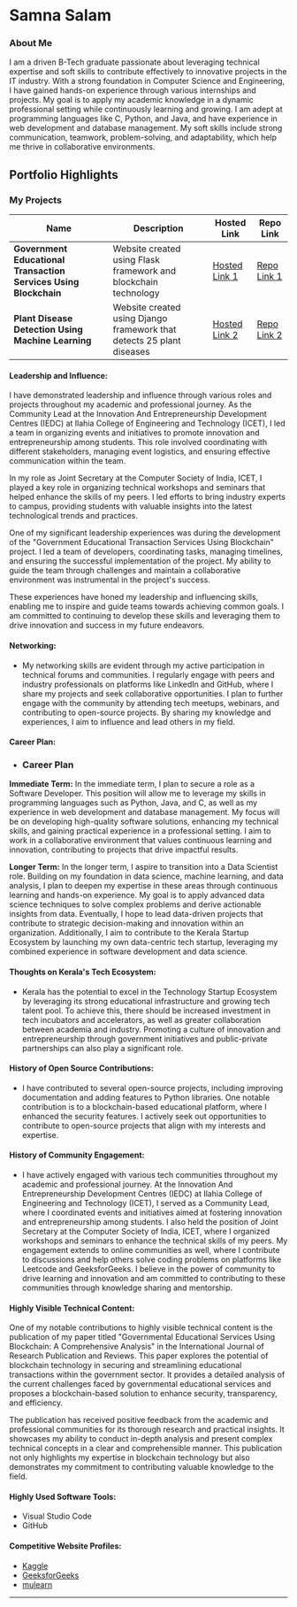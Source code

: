 # Samna Salam 

### About Me

I am a driven B-Tech graduate passionate about leveraging technical expertise and soft skills to contribute effectively to innovative projects in the IT industry. With a strong foundation in Computer Science and Engineering, I have gained hands-on experience through various internships and projects. My goal is to apply my academic knowledge in a dynamic professional setting while continuously learning and growing. I am adept at programming languages like C, Python, and Java, and have experience in web development and database management. My soft skills include strong communication, teamwork, problem-solving, and adaptability, which help me thrive in collaborative environments.


## Portfolio Highlights

### My Projects

| Name                | Description                                                               | Hosted Link                              | Repo Link                                                      |
|---------------------|---------------------------------------------------------------------------|------------------------------------------|----------------------------------------------------------------|
| **Government Educational Transaction Services Using Blockchain**  | Website created using Flask framework and blockchain technology      | [Hosted Link 1](https://example.com)    | [Repo Link 1](https://github.com/Samna2001/Government-Educational-Transactions-Using-Blockchain)             |
| **Plant Disease Detection Using Machine Learning**  |  Website created using Django framework that detects 25 plant diseases	                                              | [Hosted Link 2](https://example.com)    | [Repo Link 2](https://github.com/username/project2)             |

#### Leadership and Influence:

I have demonstrated leadership and influence through various roles and projects throughout my academic and professional journey.
As the Community Lead at the Innovation And Entrepreneurship Development Centres (IEDC) at Ilahia College of Engineering and Technology (ICET), I led a team in organizing events and initiatives to promote innovation and entrepreneurship among students. This role involved coordinating with different stakeholders, managing event logistics, and ensuring effective communication within the team.

In my role as Joint Secretary at the Computer Society of India, ICET, I played a key role in organizing technical workshops and seminars that helped enhance the skills of my peers. I led efforts to bring industry experts to campus, providing students with valuable insights into the latest technological trends and practices.

One of my significant leadership experiences was during the development of the "Government Educational Transaction Services Using Blockchain" project. I led a team of developers, coordinating tasks, managing timelines, and ensuring the successful implementation of the project. My ability to guide the team through challenges and maintain a collaborative environment was instrumental in the project's success.


These experiences have honed my leadership and influencing skills, enabling me to inspire and guide teams towards achieving common goals. I am committed to continuing to develop these skills and leveraging them to drive innovation and success in my future endeavors.

#### Networking:

- My networking skills are evident through my active participation in technical forums and communities. I regularly engage with peers and industry professionals on platforms like LinkedIn and GitHub, where I share my projects and seek collaborative opportunities. I plan to further engage with the community by attending tech meetups, webinars, and contributing to open-source projects. By sharing my knowledge and experiences, I aim to influence and lead others in my field.

#### Career Plan:

- ### Career Plan

**Immediate Term:**
In the immediate term, I plan to secure a role as a Software Developer. This position will allow me to leverage my skills in programming languages such as Python, Java, and C, as well as my experience in web development and database management. My focus will be on developing high-quality software solutions, enhancing my technical skills, and gaining practical experience in a professional setting. I aim to work in a collaborative environment that values continuous learning and innovation, contributing to projects that drive impactful results.

**Longer Term:**
In the longer term, I aspire to transition into a Data Scientist role. Building on my foundation in data science, machine learning, and data analysis, I plan to deepen my expertise in these areas through continuous learning and hands-on experience. My goal is to apply advanced data science techniques to solve complex problems and derive actionable insights from data. Eventually, I hope to lead data-driven projects that contribute to strategic decision-making and innovation within an organization. Additionally, I aim to contribute to the Kerala Startup Ecosystem by launching my own data-centric tech startup, leveraging my combined experience in software development and data science.

#### Thoughts on Kerala's Tech Ecosystem:

- Kerala has the potential to excel in the Technology Startup Ecosystem by leveraging its strong educational infrastructure and growing tech talent pool. To achieve this, there should be increased investment in tech incubators and accelerators, as well as greater collaboration between academia and industry. Promoting a culture of innovation and entrepreneurship through government initiatives and public-private partnerships can also play a significant role.
  
#### History of Open Source Contributions:

- I have contributed to several open-source projects, including improving documentation and adding features to Python libraries. One notable contribution is to a blockchain-based educational platform, where I enhanced the security features. I actively seek out opportunities to contribute to open-source projects that align with my interests and expertise.

#### History of Community Engagement:

-  I have actively engaged with various tech communities throughout my academic and professional journey. At the Innovation And Entrepreneurship Development Centres (IEDC) at Ilahia College of Engineering and Technology (ICET), I served as a Community Lead, where I coordinated events and initiatives aimed at fostering innovation and entrepreneurship among students. I also held the position of Joint Secretary at the Computer Society of India, ICET, where I organized workshops and seminars to enhance the technical skills of my peers. My engagement extends to online communities as well, where I contribute to discussions and help others solve coding problems on platforms like Leetcode and GeeksforGeeks. I believe in the power of community to drive learning and innovation and am committed to contributing to these communities through knowledge sharing and mentorship.


#### Highly Visible Technical Content:

 One of my notable contributions to highly visible technical content is the publication of my paper titled "Governmental Educational Services Using Blockchain: A Comprehensive Analysis" in the International Journal of Research Publication and Reviews. This paper explores the potential of blockchain technology in securing and streamlining educational transactions within the government sector. It provides a detailed analysis of the current challenges faced by governmental educational services and proposes a blockchain-based solution to enhance security, transparency, and efficiency.

The publication has received positive feedback from the academic and professional communities for its thorough research and practical insights. It showcases my ability to conduct in-depth analysis and present complex technical concepts in a clear and comprehensible manner. This publication not only highlights my expertise in blockchain technology but also demonstrates my commitment to contributing valuable knowledge to the field.



#### Highly Used Software Tools:

- Visual Studio Code
- GitHub

#### Competitive Website Profiles:
- [Kaggle](https://www.kaggle.com/samnasalam)
- [GeeksforGeeks](https://www.geeksforgeeks.org/user/samnasal2ex5/)
- [mulearn](https://app.mulearn.org/dashboard/profile)




---

